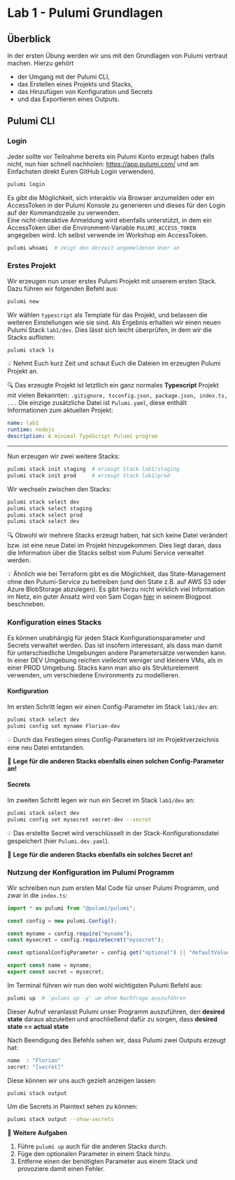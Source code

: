 # Lab 1 - Pulumi Grundlagen

## Überblick

In der ersten Übung werden wir uns mit den Grundlagen von Pulumi vertraut machen. Hierzu gehört

- der Umgang mit der Pulumi CLI,
- das Erstellen eines Projekts und Stacks,
- das Hinzufügen von Konfiguration und Secrets
- und das Exportieren eines Outputs.

## Pulumi CLI

### Login

Jeder sollte vor Teilnahme bereits ein Pulumi Konto erzeugt haben (falls nicht, nun hier schnell nachholen: <https://app.pulumi.com/> und am Einfachsten direkt Euren GitHub Login verwenden).

```bash
pulumi login
```

Es gibt die Möglichkeit, sich interaktiv via Browser anzumelden oder ein AccessToken in der Pulumi Konsole zu generieren und dieses für den Login auf der Kommandozeile zu verwenden.  
Eine nicht-interaktive Anmeldung wird ebenfalls unterstützt, in dem ein AccessToken über die Environment-Variable `PULUMI_ACCESS_TOKEN` angegeben wird. Ich selbst verwende im Workshop ein AccessToken.

```bash
pulumi whoami  # zeigt den derzeit angemeldeten User an
```

### Erstes Projekt

Wir erzeugen nun unser erstes Pulumi Projekt mit unserem ersten Stack. Dazu führen wir folgenden Befehl aus:

```bash
pulumi new
```

Wir wählen `typescript` als Template für das Projekt, und belassen die weiteren Einstellungen wie sie sind. Als Ergebnis erhalten wir einen neuen Pulumi Stack `lab1/dev`.
Dies lässt sich leicht überprüfen, in dem wir die Stacks auflisten:

```bash
pulumi stack ls
```

:bulb: Nehmt Euch kurz Zeit und schaut Euch die Dateien im erzeugten Pulumi Projekt an.

:mag: Das erzeugte Projekt ist letztlich ein ganz normales **Typescript** Projekt mit vielen Bekannten: `.gitignore, tsconfig.json, package.json, index.ts, ...` Die einzige zusätzliche Datei ist `Pulumi.yaml`, diese enthält Informationen zum aktuellen Projekt:

```yaml
name: lab1
runtime: nodejs
description: A minimal TypeScript Pulumi program
```

---

Nun erzeugen wir zwei weitere Stacks:

```bash
pulumi stack init staging  # erzeugt Stack lab1/staging
pulumi stack init prod     # erzeugt Stack lab1/prod
```

Wir wechseln zwischen den Stacks:

```bash
pulumi stack select dev
pulumi stack select staging
pulumi stack select prod
pulumi stack select dev
```

:mag: Obwohl wir mehrere Stacks erzeugt haben, hat sich keine Datei verändert bzw. ist eine neue Datei im Projekt hinzugekommen. Dies liegt daran, dass die Information über die Stacks selbst vom Pulumi Service verwaltet werden.

:bulb: Ähnlich wie bei Terraform gibt es die Möglichkeit, das State-Management ohne den Pulumi-Service zu betreiben (und den State z.B. auf AWS S3 oder Azure BlobStorage abzulegen). Es gibt hierzu nicht wirklich viel Information im Netz, ein guter Ansatz wird von Sam Cogan [hier](https://samcogan.com/storing-pulumi-state-in-azure/) in seinem Blogpost beschrieben.

### Konfiguration eines Stacks

Es können unabhängig für jeden Stack Konfigurationsparameter und Secrets verwaltet werden. Das ist insofern interessant, als dass man damit für unterschiedliche Umgebungen andere Parametersätze verwenden kann. In einer DEV Umgebung reichen vielleicht weniger und kleinere VMs, als in einer PROD Umgebung. Stacks kann man also als Strukturelement verwenden, um verschiedene Environments zu modellieren.

#### Konfiguration

Im ersten Schritt legen wir einen Config-Parameter im Stack `lab1/dev` an:

```bash
pulumi stack select dev
pulumi config set myname Florian-dev
```

:bulb: Durch das Festlegen eines Config-Parameters ist im Projektverzeichnis eine neu Datei entstanden.

:muscle: **Lege für die anderen Stacks ebenfalls einen solchen Config-Parameter an!**

#### Secrets

Im zweiten Schritt legen wir nun ein Secret im Stack `lab1/dev` an:

```bash
pulumi stack select dev
pulumi config set mysecret secret-dev --secret
```

:bulb: Das erstellte Secret wird verschlüsselt in der Stack-Konfigurationsdatei gespeichert (hier `Pulumi.dev.yaml`).

:muscle: **Lege für die anderen Stacks ebenfalls ein solches Secret an!**

### Nutzung der Konfiguration im Pulumi Programm

Wir schreiben nun zum ersten Mal Code für unser Pulumi Programm, und zwar in die `index.ts`:

```ts
import * as pulumi from "@pulumi/pulumi";

const config = new pulumi.Config();

const myname = config.require("myname");
const mysecret = config.requireSecret("mysecret");

const optionalConfigParameter = config.get("optional") || "defaultValue";

export const name = myname;
export const secret = mysecret;
```

Im Terminal führen wir nun den wohl wichtigsten Pulumi Befehl aus:

```bash
pulumi up  # 'pulumi up -y' um ohne Nachfrage auszuführen
```

Dieser Aufruf veranlasst Pulumi unser Programm auszuführen, den
**desired state**
daraus abzuleiten und anschließend dafür zu sorgen, dass
**desired state == actual state**

Nach Beendigung des Befehls sehen wir, dass Pulumi zwei Outputs erzeugt hat:

```bash
name  : "Florian"
secret: "[secret]"
```

Diese können wir uns auch gezielt anzeigen lassen:

```bash
pulumi stack output
```

Um die Secrets in Plaintext sehen zu können:

```bash
pulumi stack output --show-secrets
```

:muscle: **Weitere Aufgaben**

1. Führe `pulumi up` auch für die anderen Stacks durch.
2. Füge den optionalen Parameter in einem Stack hinzu.
3. Entferne einen der benötigten Parameter aus einem Stack und provoziere damit einen Fehler.

